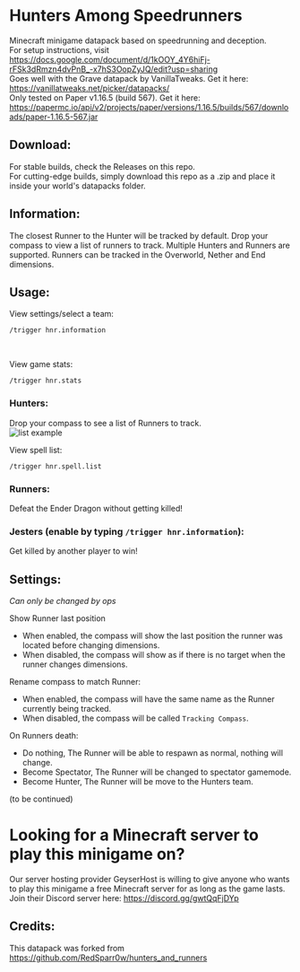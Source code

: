 # Hunters Among Speedrunners

Minecraft minigame datapack based on speedrunning and deception. <br/>
For setup instructions, visit https://docs.google.com/document/d/1kOOY_4Y6hiFj-rFSk3dRmzn4dvPnB_-x7hS3OopZyJQ/edit?usp=sharing <br/>
Goes well with the Grave datapack by VanillaTweaks. Get it here: https://vanillatweaks.net/picker/datapacks/ <br/>
Only tested on Paper v1.16.5 (build 567). Get it here: https://papermc.io/api/v2/projects/paper/versions/1.16.5/builds/567/downloads/paper-1.16.5-567.jar

## Download:
For stable builds, check the Releases on this repo. <br/>
For cutting-edge builds, simply download this repo as a .zip and place it inside your world's datapacks folder.

## Information:
The closest Runner to the Hunter will be tracked by default.
Drop your compass to view a list of runners to track.
Multiple Hunters and Runners are supported.
Runners can be tracked in the Overworld, Nether and End dimensions.

## Usage:

View settings/select a team:
```
/trigger hnr.information
```
<br/>

View game stats:
```
/trigger hnr.stats
```

### Hunters:
Drop your compass to see a list of Runners to track.
<br/>![list example](https://i.imgur.com/yKMuKxI.png)

View spell list:
```
/trigger hnr.spell.list
```

### Runners:
Defeat the Ender Dragon without getting killed!

### Jesters (enable by typing `/trigger hnr.information`):
Get killed by another player to win!

## Settings:
_Can only be changed by ops_

Show Runner last position
- When enabled, the compass will show the last position the runner was located before changing dimensions.
- When disabled, the compass will show as if there is no target when the runner changes dimensions.

Rename compass to match Runner:
- When enabled, the compass will have the same name as the Runner currently being tracked.
- When disabled, the compass will be called `Tracking Compass`.

On Runners death:
- Do nothing, The Runner will be able to respawn as normal, nothing will change.
- Become Spectator, The Runner will be changed to spectator gamemode.
- Become Hunter, The Runner will be move to the Hunters team.

(to be continued)

# Looking for a Minecraft server to play this minigame on?
Our server hosting provider GeyserHost is willing to give anyone who wants to play this minigame a free Minecraft server for as long as the game lasts. 
Join their Discord server here: https://discord.gg/gwtQqFjDYp

## Credits:
This datapack was forked from https://github.com/RedSparr0w/hunters_and_runners